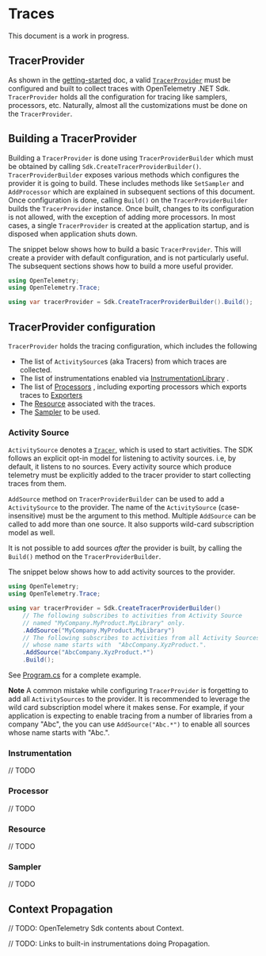 # Traces

This document is a work in progress.

## TracerProvider

As shown in the [getting-started](../sdk/Traces.md) doc, a valid
[`TracerProvider`](https://github.com/open-telemetry/opentelemetry-specification/blob/main/specification/trace/sdk.md#tracer-provider)
must be configured and built to collect traces with OpenTelemetry .NET Sdk.
`TracerProvider` holds all the configuration for tracing like samplers,
processors, etc. Naturally, almost all the customizations must be done on the
`TracerProvider`.

## Building a TracerProvider

Building a `TracerProvider` is done using `TracerProviderBuilder` which must be
obtained by calling `Sdk.CreateTracerProviderBuilder()`. `TracerProviderBuilder`
exposes various methods which configures the provider it is going to build. These
includes methods like `SetSampler` and `AddProcessor` which are explained in
subsequent sections of this document. Once configuration is done, calling
`Build()` on the `TracerProviderBuilder` builds the `TracerProvider` instance.
Once built, changes to its configuration is not allowed, with the exception of
adding more processors. In most cases, a single `TracerProvider` is created at
the application startup, and is disposed when application shuts down.

The snippet below shows how to build a basic `TracerProvider`. This will create
a provider with default configuration, and is not particularly useful. The
subsequent sections shows how to build a more useful provider.

```csharp
using OpenTelemetry;
using OpenTelemetry.Trace;

using var tracerProvider = Sdk.CreateTracerProviderBuilder().Build();
```

## TracerProvider configuration

`TracerProvider` holds the tracing configuration, which includes the following

- The list of `ActivitySource`s (aka Tracers) from which traces are collected.
- The list of instrumentations enabled via
  [InstrumentationLibrary](https://github.com/open-telemetry/opentelemetry-specification/blob/main/specification/glossary.md#instrumentation-library)
  .
- The list of
  [Processors](https://github.com/open-telemetry/opentelemetry-specification/blob/main/specification/trace/sdk.md#span-processor)
  , including exporting processors which exports traces to
  [Exporters](https://github.com/open-telemetry/opentelemetry-specification/blob/main/specification/trace/sdk.md#span-exporter)
- The
  [Resource](https://github.com/open-telemetry/opentelemetry-specification/blob/main/specification/resource/sdk.md)
  associated with the traces.
- The
  [Sampler](https://github.com/open-telemetry/opentelemetry-specification/blob/main/specification/trace/sdk.md#sampler)
  to be used.

### Activity Source

`ActivitySource` denotes a
[`Tracer`](https://github.com/open-telemetry/opentelemetry-specification/blob/main/specification/trace/api.md#tracer),
which is used to start activities. The SDK follows an explicit opt-in model for
listening to activity sources. i.e, by default, it listens to no sources. Every
activity source which produce telemetry must be explicitly added to the tracer
provider to start collecting traces from them.

`AddSource` method on `TracerProviderBuilder` can be used to add a
`ActivitySource` to the provider. The name of the `ActivitySource`
(case-insensitive) must be the argument to this method. Multiple `AddSource` can
be called to add more than one source. It also supports wild-card subscription
model as well.

It is not possible to add sources *after* the provider is built, by calling the
`Build()` method on the `TracerProviderBuilder`.

The snippet below shows how to add activity sources to the provider.

<!-- todo include code from source -->

```csharp
using OpenTelemetry;
using OpenTelemetry.Trace;

using var tracerProvider = Sdk.CreateTracerProviderBuilder()
    // The following subscribes to activities from Activity Source
    // named "MyCompany.MyProduct.MyLibrary" only.
    .AddSource("MyCompany.MyProduct.MyLibrary")
    // The following subscribes to activities from all Activity Sources
    // whose name starts with  "AbcCompany.XyzProduct.".
    .AddSource("AbcCompany.XyzProduct.*")
    .Build();
```

See
[Program.cs](https://github.com/open-telemetry/opentelemetry-dotnet/blob/main/docs/trace/customizing-the-sdk/Program.cs)
for a complete example.

**Note**
A common mistake while configuring `TracerProvider` is forgetting to add
all `ActivitySources` to the provider. It is recommended to leverage the
wild card subscription model where it makes sense. For example, if your
application is expecting to enable tracing from a number of libraries
from a company "Abc", the you can use `AddSource("Abc.*")` to enable
all sources whose name starts with "Abc.".

### Instrumentation

// TODO

### Processor

// TODO

### Resource

// TODO

### Sampler

// TODO

## Context Propagation

// TODO: OpenTelemetry Sdk contents about Context.

// TODO: Links to built-in instrumentations doing Propagation.
